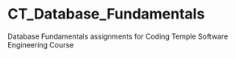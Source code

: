 # CT_Database_Fundamentals
Database Fundamentals assignments for Coding Temple Software Engineering Course
